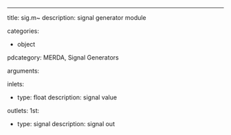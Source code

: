 ---
title: sig.m~
description: signal generator module

categories:
 - object

pdcategory: MERDA, Signal Generators

arguments:

inlets:
  - type: float
    description: signal value

outlets:
  1st:
  - type: signal
    description: signal out
